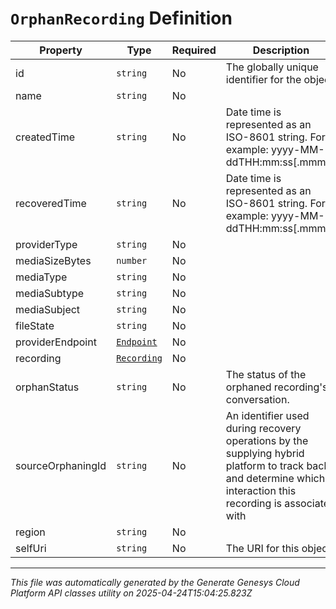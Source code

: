 # `OrphanRecording` Definition

| Property | Type | Required | Description |
|----------|------|----------|-------------|
| id | `string` | No | The globally unique identifier for the object. |
| name | `string` | No |  |
| createdTime | `string` | No | Date time is represented as an ISO-8601 string. For example: yyyy-MM-ddTHH:mm:ss[.mmm]Z |
| recoveredTime | `string` | No | Date time is represented as an ISO-8601 string. For example: yyyy-MM-ddTHH:mm:ss[.mmm]Z |
| providerType | `string` | No |  |
| mediaSizeBytes | `number` | No |  |
| mediaType | `string` | No |  |
| mediaSubtype | `string` | No |  |
| mediaSubject | `string` | No |  |
| fileState | `string` | No |  |
| providerEndpoint | [`Endpoint`](endpoint-definition.md) | No |  |
| recording | [`Recording`](recording-definition.md) | No |  |
| orphanStatus | `string` | No | The status of the orphaned recording's conversation. |
| sourceOrphaningId | `string` | No | An identifier used during recovery operations by the supplying hybrid platform to track back and determine which interaction this recording is associated with |
| region | `string` | No |  |
| selfUri | `string` | No | The URI for this object |

---

*This file was automatically generated by the Generate Genesys Cloud Platform API classes utility on 2025-04-24T15:04:25.823Z*